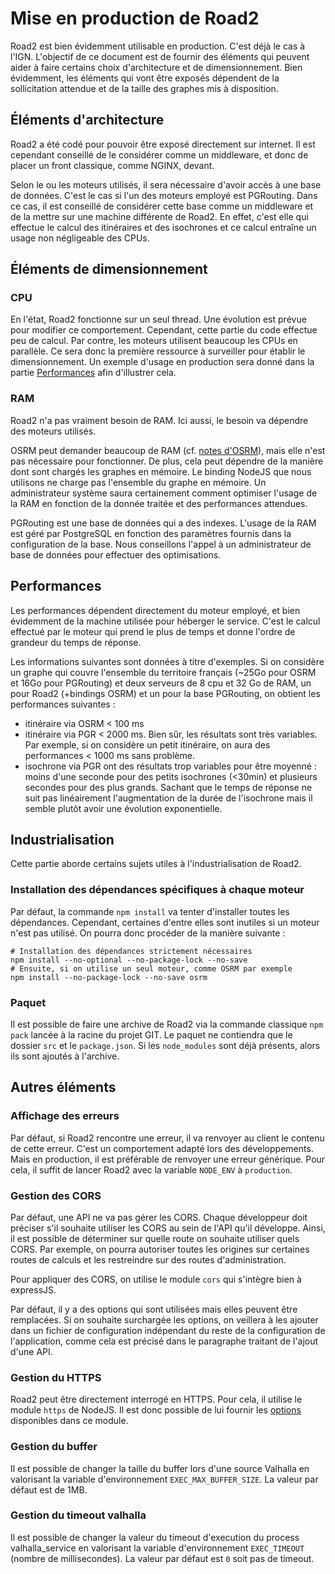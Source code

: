 # Mise en production de Road2 

Road2 est bien évidemment utilisable en production. C'est déjà le cas à l'IGN. L'objectif de ce document est de fournir des éléments qui peuvent aider à faire certains choix d'architecture et de dimensionnement. Bien évidemment, les éléments qui vont être exposés dépendent de la sollicitation attendue et de la taille des graphes mis à disposition. 


## Éléments d'architecture 

Road2 a été codé pour pouvoir être exposé directement sur internet. Il est cependant conseillé de le considérer comme un middleware, et donc de placer un front classique, comme NGINX, devant. 

Selon le ou les moteurs utilisés, il sera nécessaire d'avoir accès à une base de données. C'est le cas si l'un des moteurs employé est PGRouting. Dans ce cas, il est conseillé de considérer cette base comme un middleware et de la mettre sur une machine différente de Road2. En effet, c'est elle qui effectue le calcul des itinéraires et des isochrones et ce calcul entraîne un usage non négligeable des CPUs. 

## Éléments de dimensionnement 

### CPU

En l'état, Road2 fonctionne sur un seul thread. Une évolution est prévue pour modifier ce comportement. Cependant, cette partie du code effectue peu de calcul. Par contre, les moteurs utilisent beaucoup les CPUs en parallèle. Ce sera donc la première ressource à surveiller pour établir le dimensionnement. Un exemple d'usage en production sera donné dans la partie [Performances](#Performances) afin d'illustrer cela. 

### RAM 

Road2 n'a pas vraiment besoin de RAM. Ici aussi, le besoin va dépendre des moteurs utilisés. 

OSRM peut demander beaucoup de RAM (cf. [notes d'OSRM](https://github.com/Project-OSRM/osrm-backend/wiki/Disk-and-Memory-Requirements)), mais elle n'est pas nécessaire pour fonctionner. De plus, cela peut dépendre de la manière dont sont chargés les graphes en mémoire. Le binding NodeJS que nous utilisons ne charge pas l'ensemble du graphe en mémoire. Un administrateur système saura certainement comment optimiser l'usage de la RAM en fonction de la donnée traitée et des performances attendues. 

PGRouting est une base de données qui a des indexes. L'usage de la RAM est géré par PostgreSQL en fonction des paramètres fournis dans la configuration de la base. Nous conseillons l'appel à un administrateur de base de données pour effectuer des optimisations.  

## Performances 

Les performances dépendent directement du moteur employé, et bien évidemment de la machine utilisée pour héberger le service. C'est le calcul effectué par le moteur qui prend le plus de temps et donne l'ordre de grandeur du temps de réponse. 

Les informations suivantes sont données à titre d'exemples. Si on considère un graphe qui couvre l'ensemble du territoire français (~25Go pour OSRM et 16Go pour PGRouting) et deux serveurs de 8 cpu et 32 Go de RAM, un pour Road2 (+bindings OSRM) et un pour la base PGRouting, on obtient les performances suivantes : 
- itinéraire via OSRM < 100 ms
- itinéraire via PGR < 2000 ms. Bien sûr, les résultats sont très variables. Par exemple, si on considère un petit itinéraire, on aura des performances < 1000 ms sans problème. 
- isochrone via PGR ont des résultats trop variables pour être moyenné : moins d'une seconde pour des petits isochrones (<30min) et plusieurs secondes pour des plus grands. Sachant que le temps de réponse ne suit pas linéairement l'augmentation de la durée de l'isochrone mais il semble plutôt avoir une évolution exponentielle. 

## Industrialisation 

Cette partie aborde certains sujets utiles à l'industrialisation de Road2. 

### Installation des dépendances spécifiques à chaque moteur 

Par défaut, la commande `npm install` va tenter d'installer toutes les dépendances. Cependant, certaines d'entre elles sont inutiles si un moteur n'est pas utilisé. On pourra donc procéder de la manière suivante : 
```
# Installation des dépendances strictement nécessaires
npm install --no-optional --no-package-lock --no-save
# Ensuite, si on utilise un seul moteur, comme OSRM par exemple
npm install --no-package-lock --no-save osrm
```

### Paquet

Il est possible de faire une archive de Road2 via la commande classique `npm pack` lancée à la racine du projet GIT. Le paquet ne contiendra que le dossier `src` et le `package.json`. Si les `node_modules` sont déjà présents, alors ils sont ajoutés à l'archive. 

## Autres éléments 

### Affichage des erreurs

Par défaut, si Road2 rencontre une erreur, il va renvoyer au client le contenu de cette erreur. C'est un comportement adapté lors des développements. Mais en production, il est préférable de renvoyer une erreur générique. Pour cela, il suffit de lancer Road2 avec la variable `NODE_ENV` à `production`. 

### Gestion des CORS

Par défaut, une API ne va pas gérer les CORS. Chaque développeur doit préciser s'il souhaite utiliser les CORS au sein de l'API qu'il développe. Ainsi, il est possible de déterminer sur quelle route on souhaite utiliser quels CORS. Par exemple, on pourra autoriser toutes les origines sur certaines routes de calculs et les restreindre sur des routes d'administration.

Pour appliquer des CORS, on utilise le module `cors` qui s'intègre bien à expressJS.

Par défaut, il y a des options qui sont utilisées mais elles peuvent être remplacées. Si on souhaite surchargée les options, on veillera à les ajouter dans un fichier de configuration indépendant du reste de la configuration de l'application, comme cela est précisé dans le paragraphe traitant de l'ajout d'une API.  

### Gestion du HTTPS

Road2 peut être directement interrogé en HTTPS. Pour cela, il utilise le module `https` de NodeJS. Il est donc possible de lui fournir les [options](https://nodejs.org/docs/latest-v12.x/api/tls.html#tls_tls_createserver_options_secureconnectionlistener) disponibles dans ce module. 

### Gestion du buffer

Il est possible de changer la taille du buffer lors d'une source Valhalla en valorisant la variable d'environnement `EXEC_MAX_BUFFER_SIZE`.
La valeur par défaut est de 1MB.

### Gestion du timeout valhalla
Il est possible de changer la valeur du timeout d'execution du process valhalla_service en valorisant la variable d'environnement `EXEC_TIMEOUT` (nombre de millisecondes).
La valeur par défaut est `0` soit pas de timeout.
